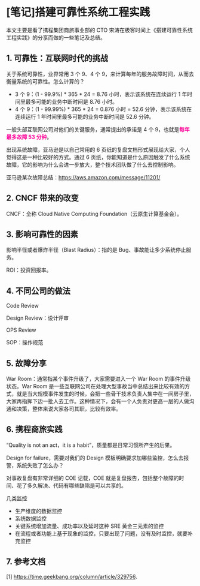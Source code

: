 # [笔记]搭建可靠性系统工程实践


本文主要是看了携程集团商旅事业部的 CTO 宋涛在极客时间上《搭建可靠性系统工程实践》的分享而做的一些笔记及总结。

## 1. 可靠性：互联网时代的挑战
关于系统可靠性，业界常用 3 个 9、4 个 9，来计算每年的服务故障时间，从而去衡量系统的可靠性。怎么计算的？
  - 3 个 9：(1 - 99.9%) * 365 * 24 = 8.76 小时，表示该系统在连续运行 1 年时间里最多可能的业务中断时间是 8.76 小时。
  - 4 个 9：(1 - 99.99%) * 365 * 24 = 0.876 小时 = 52.6 分钟，表示该系统在连续运行 1 年时间里最多可能的业务中断时间是 52.6 分钟。

一般头部互联网公司对他们的关键服务，通常提出的承诺是 4 个 9，也就是<font color=FF0099>**每年最多故障 53 分钟**</font>。

出现系统故障，亚马逊是以自己常用的 6 页纸的复盘文档形式展现给大家，个人觉得这是一种比较好的方式。通过 6 页纸，你能知道是什么原因触发了什么系统故障，它的影响为什么会进一步放大，整个技术团队做了什么去控制影响。

亚马逊某次故障总结：https://aws.amazon.com/message/11201/

## 2. CNCF 带来的改变
CNCF：全称 Cloud Native Computing Foundation（云原生计算基金会）。

## 3. 影响可靠性的因素
影响半径或者爆炸半径（Blast Radius）：指的是 Bug、事故能让多少系统停止服务。

ROI：投资回报率。

## 4. 不同公司的做法
Code Review

Design Review：设计评审

OPS Review

SOP：操作规范

## 5. 故障分享
War Room：通常指某个事件升级了，大家需要进入一个 War Room 的事件升级状态。War Room 是一些互联网公司在处理大型事故当中总结出来比较有效的方式，就是当大规模事件发生的时候，会把一些骨干技术负责人集中在一间房子里，大家再指挥下边一批人去工作。这种情况下，会有一个人负责对更高一层的人做沟通和决策，整体来说大家各司其职，比较有效率。

## 6. 携程商旅实践
“Quality is not an act，it is a habit”，质量都是日常习惯所产生的后果。

Design for failure，需要对我们的 Design 模板明确要求加哪些监控，怎么去报警，系统失败了怎么办？

对事故复盘有非常详细的 COE 记载，COE 就是复盘报告，包括整个故障的时间、花了多久解决、代码有哪些缺陷是可以共享的。

几类监控
  - 生产维度的数据监控
  - 系统数据监控
  - 关键系统增加流量、成功率以及延时这种 SRE 黄金三元素的监控
  - 在流程或者功能上基于现象的监控，只要出现了问题，没有及时监控，就要补充监控

## 7. 参考文档
[1] https://time.geekbang.org/column/article/329756.
